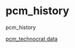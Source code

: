 # pcm_history
pcm_history

[pcm_technocrat data](https://docs.google.com/spreadsheets/d/e/2PACX-1vQ-5w7bF_alC0gQxiD3eklMlHgGQlwh_PHmibfi79Iqs2jFOuSTtyJ4nHzwcn330PbdpscMaZh99Ipn/pubhtml?gid=0&single=true)
